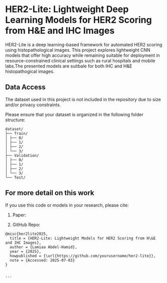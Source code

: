 # HER2-Lite: Lightweight Deep Learning Models for HER2 Scoring from H&E and IHC Images

HER2-Lite is a deep learning-based framework for automated HER2 scoring using histopathological images. This project explores lightweight CNN models that offer high accuracy while remaining suitable for deployment in resource-constrained clinical settings such as rural hospitals and mobile labs.The presented models are suitbale for both IHC and H&E histopathogical images.

## Data Access

The dataset used in this project is not included in the repository due to size and/or privacy constraints.

Please ensure that your dataset is organized in the following folder structure:

```plaintext
dataset/
├── Train/
│ ├── 0/
│ ├── 1/
│ ├── 2/
│ └── 3/
├── Validation/
│ ├── 0/
│ ├── 1/
│ ├── 2/
│ └── 3/
└── Test/

```
## For more detail on this work


If you use this code or models in your research, please cite:

1) Paper:

2) GitHub Repo:

```plaintext
@misc{her2lite2025,
  title = {HER2-Lite: Lightweight Models for HER2 Scoring from H\&E and IHC Images},
  author = {Lamiaa Abdel-Hamid},
  year = {2025},
  howpublished = {\url{https://github.com/yourusername/her2-lite}},
  note = {Accessed: 2025-07-03}
}


'''
